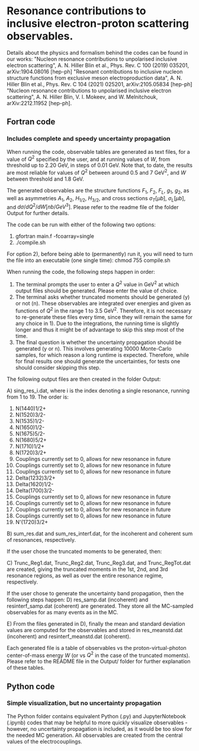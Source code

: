 # Resonance contributions to inclusive electron-proton scattering observables.

Details about the physics and formalism behind the codes can be found in our works:
"Nucleon resonance contributions to unpolarised inclusive electron scattering", A. N. Hiller Blin et al., Phys. Rev. C 100 (2019) 035201, arXiv:1904.08016 [hep-ph]
"Resonant contributions to inclusive nucleon structure functions from exclusive meson electroproduction data", A. N. Hiller Blin et al., Phys. Rev. C 104 (2021) 025201, arXiv:2105.05834 [hep-ph]
"Nucleon resonance contributions to unpolarised inclusive electron scattering", A. N. Hiller Blin, V. I. Mokeev, and W. Melnitchouk, arXiv:2212.11952 [hep-ph].

## Fortran code
### Includes complete and speedy uncertainty propagation

When running the code, observable tables are generated as text files, for a value of $Q^2$ specified by the user, and at running values of $W$, from threshold up to $2.20~\text{GeV}$, in steps of $0.01~\text{GeV}$. Note that, to date, the results are most reliable for values of $Q^2$ between around $0.5$ and $7~\text{GeV}^2$, and $W$ between threshold and $1.8~\text{GeV}$.

The generated observables are the structure functions $F_1$, $F_2$, $F_L$, $g_1$, $g_2$, as well as asymmetries $A_1$, $A_2$, $H_{1/2}$, $H_{3/2}$, and cross sections $\sigma_T [\mu b]$, $\sigma_L [\mu b]$, and  $d\sigma/dQ^2/dW [nb/GeV^3]$. Please refer to the readme file of the folder Output for further details.

The code can be run with either of the following two options:
1) gfortran main.f -fcoarray=single
2) ./compile.sh

For option 2), before being able to (permanently) run it, you will need to turn the file into an executable (one single time):
chmod 755 compile.sh

When running the code, the following steps happen in order:
1) The terminal prompts the user to enter a $Q^2$ value in $\text{GeV}^2$ at which output files should be generated. Please enter the value of choice.
2) The terminal asks whether truncated moments should be generated (y) or not (n). These observables are integrated over energies and given as functions of $Q^2$ in the range $1$ to $3.5~\text{GeV}^2$. Therefore, it is not necessary to re-generate these files every time, since they will remain the same for any choice in 1). Due to the integrations, the running time is slightly longer and thus it might be of advantage to skip this step most of the time.
3) The final question is whether the uncertainty propagation should be generated (y or n). This involves generating 10000 Monte-Carlo samples, for which reason a long runtime is expected. Therefore, while for final results one should generate the uncertainties, for tests one should consider skipping this step.

The following output files are then created in the folder Output:

A) sing_res_i.dat, where i is the index denoting a single resonance, running from 1 to 19. The order is:
1) N(1440)1/2+
2) N(1520)3/2-
3) N(1535)1/2-
4) N(1650)1/2-
5) N(1675)5/2-
6) N(1680)5/2+
7) N(1710)1/2+
8) N(1720)3/2+
9) Couplings currently set to 0, allows for new resonance in future
10) Couplings currently set to 0, allows for new resonance in future
11) Couplings currently set to 0, allows for new resonance in future
12) Delta(1232)3/2+
13) Delta(1620)1/2-
14) Delta(1700)3/2-
15) Couplings currently set to 0, allows for new resonance in future
16) Couplings currently set to 0, allows for new resonance in future
17) Couplings currently set to 0, allows for new resonance in future
18) Couplings currently set to 0, allows for new resonance in future
19) N'(1720)3/2+

B) sum_res.dat and sum_res_interf.dat, for the incoherent and coherent sum of resonances, respectively.

If the user chose the truncated moments to be generated, then:

C) Trunc_Reg1.dat, Trunc_Reg2.dat, Trunc_Reg3.dat, and Trunc_RegTot.dat are created, giving the truncated moments in the 1st, 2nd, and 3rd resonance regions, as well as over the entire resonance regime, respectively.

If the user chose to generate the uncertainty band propagation, then the following steps happen:
D) res_samp.dat (incoherent) and resinterf_samp.dat (coherent) are generated. They store all the MC-sampled observables for as many events as in the MC.

E) From the files generated in D), finally the mean and standard deviation values are computed for the observables and stored in res_meanstd.dat (incoherent) and resinterf_meanstd.dat (coherent).

Each generated file is a table of observables vs the proton-virtual-photon center-of-mass energy $W$ (or vs $Q^2$ in the case of the truncated moments). Please refer to the README file in the Output/ folder for further explanation of these tables.

## Python code
### Simple visualization, but no uncertainty propagation

The Python folder contains equivalent Python (.py) and JupyterNotebook (.ipynb) codes that may be helpful to more quickly visualize observables - however, no uncertainty propagation is included, as it would be too slow for the needed MC generation. All observables are created from the central values of the electrocouplings.
